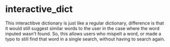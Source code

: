 # interactive_dict
This interactibve dictionary is just like a regular dictionary, difference is that it would still suggest similar words to the user in the case where the word inputed wasn't found. 
So, this allows users who mispelt a word, or made a typo to still find that word in a single search, without having to search again.
